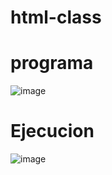 # html-class

# programa
![image](https://github.com/user-attachments/assets/41000710-852f-48d8-8bab-8e1571d2b372)

# Ejecucion
![image](https://github.com/user-attachments/assets/e6e8f7cb-55bf-445d-ad9a-33cae3d70a70)
